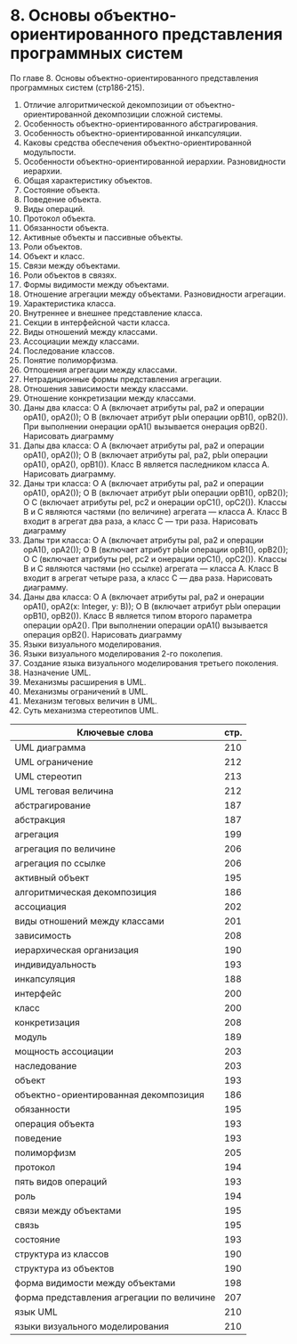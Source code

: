 # 8. Основы объектно-ориентированного представления программных систем
По главе 8. Основы объектно-ориентированного представления программных систем (стр186-215).

1. Отличие алгоритмической декомпозиции от объектно-ориентированной декомпозиции сложной системы.
2. Особенность объектно-ориентированного абстрагирования.
3. Особенность объектно-ориентированной инкапсуляции.
4. Каковы средства обеспечения объектно-ориентированной модульпости.
5. Особенности объектно-ориентированной иерархии. Разновидности иерархии.
6. Общая характеристику объектов.
7. Состояние объекта.
8. Поведение объекта.
9. Виды операций.
10. Протокол объекта.
11. Обязанности объекта.
12. Активные объекты и пассивные объекты.
13. Роли объектов.
14. Объект и класс.
15. Связи между объектами.
16. Роли объектов в связях.
17. Формы видимости между объектами.
18. Отношение агрегации между объектами. Разновидности агрегации.
19. Характеристика класса.
20. Внутреннее и внешнее представление класса.
21. Секции в интерфейсной части класса.
22. Виды отношений между классами.
23. Ассоциации между классами.
24. Последование классов.
25. Понятие полиморфизма.
26. Отпошения агрегации между классами.
27. Нетрадиционные формы представления агрегации.
28. Отношения зависимости между классами.
29. Отношение конкретизации между классами.
30. Даны два класса:
О А (включает атрибуты pal, pa2 и операции орА1(), орА2());
О В (включает атрибут рЫи операции орВ1(), орВ2()).
При выполнении онерации орА1() вызывается онерация орВ2(). Нарисовать
диаграмму
31. Дапы два класса:
О А (включает атрибуты pal, pa2 и операции орА1(), орА2()); О В (включает атрибуты pal, pa2, рЫи операции орА1(), орА2(), орВ1()). Класс В является паследником класса А. Нарисовать диаграмму.
32. Даны три класса:
О А (включает атрибуты pal, pa2 и операции орА1(), орА2());
О В (включает атрибут рЫи операции орВ1(), орВ2());
О С (включает атрибуты pel, pc2 и онерации орС1(), орС2()).
Классы В и С являются частями (по величине) агрегата — класса А. Класс В
входит в агрегат два раза, а класс С — три раза. Нарисовать диаграмму
33. Дапы три класса:
О А (включает атрибуты pal, pa2 и операции орА1(), орА2());
О В (включает атрибут рЫи операции орВ1(), орВ2());
О С (включает атрибуты pel, pc2 и онерации орС1(), орС2()). Классы В и С являются частями (но ссылке) агрегата — класса А. Класс В входит в агрегат четыре раза, а класс С — два раза. Нарисовать диаграмму.
34. Даны два класса:
О А (включает атрибуты pal, pa2 и онерации орА1(), орА2(х: Integer, у: В)); О В (включает атрибут рЫи операции орВ1(), орВ2()).
Класс В является типом второго параметра операции орА2(). При выполнении операции орА1() вызывается операция орВ2(). Нарисовать диаграмму
35. Языки визуального моделирования.
36. Языки визуального моделирования 2-го поколепия.
37. Создание языка визуального моделирования третьего поколения.
38. Назначение UML.
39. Механизмы расширения в UML.
40. Механизмы ограничений в UML.
41. Механизм теговых величин в UML.
42. Суть механизма стереотипов UML.

Ключевые слова | стр.
-----|-----
UML	диаграмма | 										210
UML	ограничение | 									212
UML	стереотип |										213
UML	теговая величина |									212
абстрагирование | 										187
абстракция |											187
агрегация |											199
агрегация 	по величине |								206
агрегация 	по ссылке	|								206
активный объект |										195
алгоритмическая декомпозиция	|						186
ассоциация | 										202
виды отношений между классами	|						201
зависимость |										208
иерархическая	организация |							190
 индивидуальность |									193
 инкапсуляция	|									188
 интерфейс	|										200
класс |											200
конкретизация | 										208
модуль |											189
мощность	ассоциации |								203
наследование | 										203
объект |											193
объектно-ориентированная декомпозиция | 					186
обязанности | 										195
операция	объекта | 									193
поведение |											193
полиморфизм |										205
протокол | 											194
пять видов операций |									193
роль |												194
связи между объектами | 								195
связь |												195
состояние |											193
структура	из классов |									190
структура	из объектов |								190
форма	видимости между объектами |						198
форма	представления агрегации по величине |				207
язык UML |											210
языки визуального моделирования |							210

